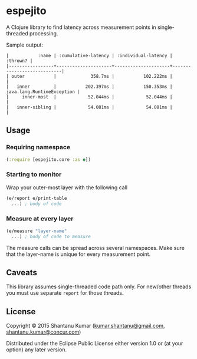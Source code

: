 # espejito

A Clojure library to find latency across measurement points in single-threaded processing.

Sample output:

```
|           :name | :cumulative-latency | :individual-latency |                   :thrown? |
|-----------------+---------------------+---------------------+----------------------------|
| outer           |             358.7ms |           102.222ms |                            |
|   inner         |           202.397ms |           150.353ms | java.lang.RuntimeException |
|     inner-most  |            52.044ms |            52.044ms |                            |
|   inner-sibling |            54.081ms |            54.081ms |                            |
```

## Usage

### Requiring namespace
```clojure
(:require [espejito.core :as e])
```

### Starting to monitor

Wrap your outer-most layer with the following call

```clojure
(e/report e/print-table
  ...) ; body of code
```

### Measure at every layer

```clojure
(e/measure "layer-name"
  ...) ; body of code to measure
```

The measure calls can be spread across several namespaces. Make sure that the layer-name is unique for every
measurement point.

## Caveats

This library assumes single-threaded code path only. For new/other threads you must use separate `report` for those
threads.

## License

Copyright © 2015 Shantanu Kumar (kumar.shantanu@gmail.com, shantanu.kumar@concur.com)

Distributed under the Eclipse Public License either version 1.0 or (at
your option) any later version.
